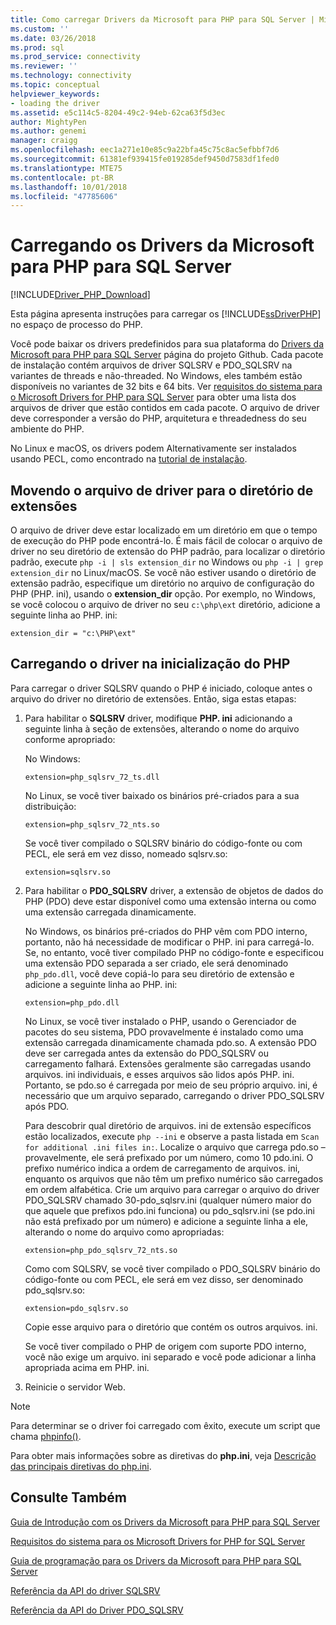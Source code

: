 ```yaml
---
title: Como carregar Drivers da Microsoft para PHP para SQL Server | Microsoft Docs
ms.custom: ''
ms.date: 03/26/2018
ms.prod: sql
ms.prod_service: connectivity
ms.reviewer: ''
ms.technology: connectivity
ms.topic: conceptual
helpviewer_keywords:
- loading the driver
ms.assetid: e5c114c5-8204-49c2-94eb-62ca63f5d3ec
author: MightyPen
ms.author: genemi
manager: craigg
ms.openlocfilehash: eec1a271e10e85c9a22bfa45c75c8ac5efbbf7d6
ms.sourcegitcommit: 61381ef939415fe019285def9450d7583df1fed0
ms.translationtype: MTE75
ms.contentlocale: pt-BR
ms.lasthandoff: 10/01/2018
ms.locfileid: "47785606"
---
```

# <a name="loading-the-microsoft-drivers-for-php-for-sql-server"></a>Carregando os Drivers da Microsoft para PHP para SQL Server
[!INCLUDE[Driver_PHP_Download](../../includes/driver_php_download.md)]

Esta página apresenta instruções para carregar os [!INCLUDE[ssDriverPHP](../../includes/ssdriverphp_md.md)] no espaço de processo do PHP.  
  
Você pode baixar os drivers predefinidos para sua plataforma do [Drivers da Microsoft para PHP para SQL Server](https://github.com/Microsoft/msphpsql/releases) página do projeto Github. Cada pacote de instalação contém arquivos de driver SQLSRV e PDO_SQLSRV na variantes de threads e não-threaded. No Windows, eles também estão disponíveis no variantes de 32 bits e 64 bits. Ver [requisitos do sistema para o Microsoft Drivers for PHP para SQL Server](../../connect/php/system-requirements-for-the-php-sql-driver.md) para obter uma lista dos arquivos de driver que estão contidos em cada pacote. O arquivo de driver deve corresponder a versão do PHP, arquitetura e threadedness do seu ambiente do PHP.

No Linux e macOS, os drivers podem Alternativamente ser instalados usando PECL, como encontrado na [tutorial de instalação](../../connect/php/installation-tutorial-linux-mac.md).
  
## <a name="moving-the-driver-file-into-your-extension-directory"></a>Movendo o arquivo de driver para o diretório de extensões  
O arquivo de driver deve estar localizado em um diretório em que o tempo de execução do PHP pode encontrá-lo. É mais fácil de colocar o arquivo de driver no seu diretório de extensão do PHP padrão, para localizar o diretório padrão, execute `php -i | sls extension_dir` no Windows ou `php -i | grep extension_dir` no Linux/macOS. Se você não estiver usando o diretório de extensão padrão, especifique um diretório no arquivo de configuração do PHP (PHP. ini), usando o **extension_dir** opção. Por exemplo, no Windows, se você colocou o arquivo de driver no seu `c:\php\ext` diretório, adicione a seguinte linha ao PHP. ini:
  
```  
extension_dir = "c:\PHP\ext"  
```

## <a name="loading-the-driver-at-php-startup"></a>Carregando o driver na inicialização do PHP  
Para carregar o driver SQLSRV quando o PHP é iniciado, coloque antes o arquivo do driver no diretório de extensões. Então, siga estas etapas:  
  
1.  Para habilitar o **SQLSRV** driver, modifique **PHP. ini** adicionando a seguinte linha à seção de extensões, alterando o nome do arquivo conforme apropriado:  
  
    No Windows: 
    ```  
    extension=php_sqlsrv_72_ts.dll  
    ```  
    No Linux, se você tiver baixado os binários pré-criados para a sua distribuição: 
    ```  
    extension=php_sqlsrv_72_nts.so  
    ```
    Se você tiver compilado o SQLSRV binário do código-fonte ou com PECL, ele será em vez disso, nomeado sqlsrv.so:
    ```
    extension=sqlsrv.so
    ```
  
2.  Para habilitar o **PDO_SQLSRV** driver, a extensão de objetos de dados do PHP (PDO) deve estar disponível como uma extensão interna ou como uma extensão carregada dinamicamente.

    No Windows, os binários pré-criados do PHP vêm com PDO interno, portanto, não há necessidade de modificar o PHP. ini para carregá-lo. Se, no entanto, você tiver compilado PHP no código-fonte e especificou uma extensão PDO separada a ser criado, ele será denominado `php_pdo.dll`, você deve copiá-lo para seu diretório de extensão e adicione a seguinte linha ao PHP. ini:  
    ```
    extension=php_pdo.dll  
    ```
    No Linux, se você tiver instalado o PHP, usando o Gerenciador de pacotes do seu sistema, PDO provavelmente é instalado como uma extensão carregada dinamicamente chamada pdo.so. A extensão PDO deve ser carregada antes da extensão do PDO_SQLSRV ou carregamento falhará. Extensões geralmente são carregadas usando arquivos. ini individuais, e esses arquivos são lidos após PHP. ini. Portanto, se pdo.so é carregada por meio de seu próprio arquivo. ini, é necessário que um arquivo separado, carregando o driver PDO_SQLSRV após PDO. 

    Para descobrir qual diretório de arquivos. ini de extensão específicos estão localizados, execute `php --ini` e observe a pasta listada em `Scan for additional .ini files in:`. Localize o arquivo que carrega pdo.so – provavelmente, ele será prefixado por um número, como 10 pdo.ini. O prefixo numérico indica a ordem de carregamento de arquivos. ini, enquanto os arquivos que não têm um prefixo numérico são carregados em ordem alfabética. Crie um arquivo para carregar o arquivo do driver PDO_SQLSRV chamado 30-pdo_sqlsrv.ini (qualquer número maior do que aquele que prefixos pdo.ini funciona) ou pdo_sqlsrv.ini (se pdo.ini não está prefixado por um número) e adicione a seguinte linha a ele, alterando o nome do arquivo como apropriadas:  
    ```
    extension=php_pdo_sqlsrv_72_nts.so
    ```
    Como com SQLSRV, se você tiver compilado o PDO_SQLSRV binário do código-fonte ou com PECL, ele será em vez disso, ser denominado pdo_sqlsrv.so:
    ```
    extension=pdo_sqlsrv.so
    ```
    Copie esse arquivo para o diretório que contém os outros arquivos. ini. 

    Se você tiver compilado o PHP de origem com suporte PDO interno, você não exige um arquivo. ini separado e você pode adicionar a linha apropriada acima em PHP. ini.
  
3.  Reinicie o servidor Web.  
  
> [!NOTE]  
> Para determinar se o driver foi carregado com êxito, execute um script que chama [phpinfo()](http://php.net/manual/en/function.phpinfo.php).  
  
Para obter mais informações sobre as diretivas do **php.ini**, veja [Descrição das principais diretivas do php.ini](http://php.net/manual/en/ini.core.php).  
  
## <a name="see-also"></a>Consulte Também  
[Guia de Introdução com os Drivers da Microsoft para PHP para SQL Server](../../connect/php/getting-started-with-the-php-sql-driver.md)

[Requisitos do sistema para os Microsoft Drivers for PHP for SQL Server](../../connect/php/system-requirements-for-the-php-sql-driver.md)

[Guia de programação para os Drivers da Microsoft para PHP para SQL Server](../../connect/php/programming-guide-for-php-sql-driver.md)

[Referência da API do driver SQLSRV](../../connect/php/sqlsrv-driver-api-reference.md)

[Referência da API do Driver PDO_SQLSRV](../../connect/php/pdo-sqlsrv-driver-reference.md)  
  
